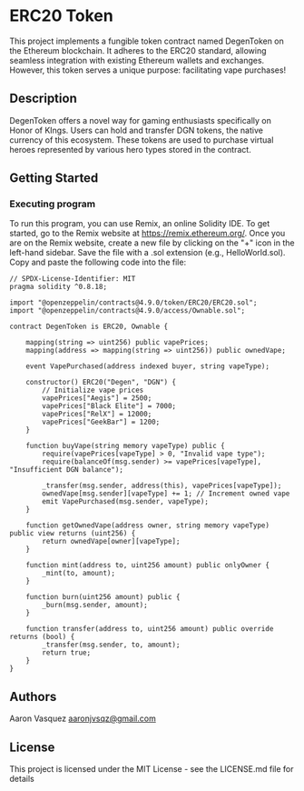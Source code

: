 # ERC20 Token 

This project implements a fungible token contract named DegenToken on the Ethereum blockchain. It adheres to the ERC20 standard, allowing seamless integration with existing Ethereum wallets and exchanges. However, this token serves a unique purpose: facilitating vape purchases!

## Description

DegenToken offers a novel way for gaming enthusiasts specifically on Honor of KIngs. Users can hold and transfer DGN tokens, the native currency of this ecosystem. These tokens are used to purchase virtual heroes represented by various hero types stored in the contract.

## Getting Started

### Executing program

To run this program, you can use Remix, an online Solidity IDE. To get started, go to the Remix website at https://remix.ethereum.org/.
Once you are on the Remix website, create a new file by clicking on the "+" icon in the left-hand sidebar. Save the file with a .sol extension (e.g., HelloWorld.sol). Copy and paste the following code into the file:

```
// SPDX-License-Identifier: MIT
pragma solidity ^0.8.18;

import "@openzeppelin/contracts@4.9.0/token/ERC20/ERC20.sol";
import "@openzeppelin/contracts@4.9.0/access/Ownable.sol";

contract DegenToken is ERC20, Ownable {

    mapping(string => uint256) public vapePrices;
    mapping(address => mapping(string => uint256)) public ownedVape;

    event VapePurchased(address indexed buyer, string vapeType);

    constructor() ERC20("Degen", "DGN") {
        // Initialize vape prices
        vapePrices["Aegis"] = 2500;
        vapePrices["Black Elite"] = 7000;
        vapePrices["RelX"] = 12000;
        vapePrices["GeekBar"] = 1200;
    }

    function buyVape(string memory vapeType) public {
        require(vapePrices[vapeType] > 0, "Invalid vape type");
        require(balanceOf(msg.sender) >= vapePrices[vapeType], "Insufficient DGN balance");

        _transfer(msg.sender, address(this), vapePrices[vapeType]);
        ownedVape[msg.sender][vapeType] += 1; // Increment owned vape
        emit VapePurchased(msg.sender, vapeType);
    }

    function getOwnedVape(address owner, string memory vapeType) public view returns (uint256) {
        return ownedVape[owner][vapeType];
    }

    function mint(address to, uint256 amount) public onlyOwner {
        _mint(to, amount);
    }

    function burn(uint256 amount) public {
        _burn(msg.sender, amount);
    }

    function transfer(address to, uint256 amount) public override returns (bool) {
        _transfer(msg.sender, to, amount);
        return true;
    }
}
```  

## Authors

Aaron Vasquez
aaronjvsqz@gmail.com


## License

This project is licensed under the MIT License - see the LICENSE.md file for details
